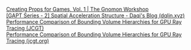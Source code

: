 [Creating Props for Games, Vol. 1 | The Gnomon Workshop](https://www.thegnomonworkshop.com/tutorials/creating-props-for-games-vol-1)  
[[GAPT Series - 2] Spatial Acceleration Structure - Daqi's Blog (dqlin.xyz)](https://dqlin.xyz/tech/2016/12/03/02_sas/)  
[Performance Comparison of Bounding Volume Hierarchies for GPU Ray Tracing (JCGT)](https://jcgt.org/published/0011/04/01/)  
[Performance Comparison of Bounding Volume Hierarchies for GPU Ray Tracing (jcgt.org)](https://jcgt.org/published/0011/04/01/paper.pdf)






















